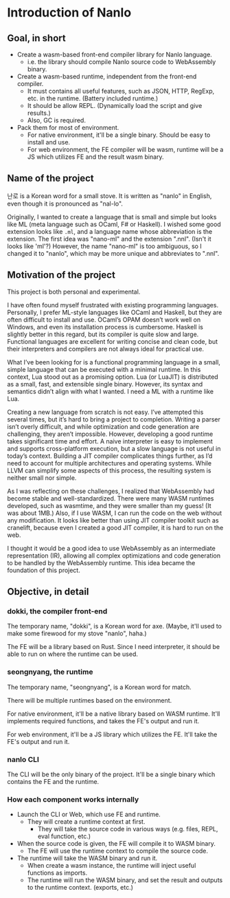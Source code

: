 # Introduction of Nanlo

## Goal, in short

- Create a wasm-based front-end compiler library for Nanlo language.
  - i.e. the library should compile Nanlo source code to WebAssembly binary.
- Create a wasm-based runtime, independent from the front-end compiler.
	- It must contains all useful features, such as JSON, HTTP, RegExp, etc. in the runtime. (Battery included runtime.)
	- It should be allow REPL. (Dynamically load the script and give results.)
	- Also, GC is required.
- Pack them for most of environment.
	- For native environment, it'll be a single binary. Should be easy to install and use.
	- For web environment, the FE compiler will be wasm, runtime will be a JS which utilizes FE and the result wasm binary.

## Name of the project

난로 is a Korean word for a small stove.
It is written as "nanlo" in English, even though it is pronounced as "nal-lo".

Originally, I wanted to create a language that is small and simple but looks like ML (meta language such as OCaml, F# or Haskell).
I wished some good extension looks like `.ml`, and a language name whose abbreviation is the extension.
The first idea was "nano-ml" and the extension ".nnl". (Isn't it looks like 'ml'?)
However, the name "nano-ml" is too ambiguous, so I changed it to "nanlo", which may be more unique and abbreviates to ".nnl".

## Motivation of the project
This project is both personal and experimental.

I have often found myself frustrated with existing programming languages.
Personally, I prefer ML-style languages like OCaml and Haskell,
but they are often difficult to install and use.
OCaml’s OPAM doesn’t work well on Windows,
and even its installation process is cumbersome.
Haskell is slightly better in this regard,
but its compiler is quite slow and large.
Functional languages are excellent for writing concise and clean code,
but their interpreters and compilers are not always ideal for practical use.

What I’ve been looking for is a functional programming language
in a small, simple language
that can be executed with a minimal runtime.
In this context, Lua stood out as a promising option.
Lua (or LuaJIT) is distributed as a small, fast, and extensible single binary.
However, its syntax and semantics didn’t align with what I wanted.
I need a ML with a runtime like Lua.

Creating a new language from scratch is not easy.
I’ve attempted this several times, but it’s hard to bring a project to completion.
Writing a parser isn’t overly difficult,
and while optimization and code generation are challenging,
they aren’t impossible.
However, developing a good runtime takes significant time and effort.
A naive interpreter is easy to implement and supports cross-platform execution,
but a slow language is not useful in today’s context.
Building a JIT compiler complicates things further,
as I’d need to account for multiple architectures and operating systems.
While LLVM can simplify some aspects of this process,
the resulting system is neither small nor simple.

As I was reflecting on these challenges,
I realized that WebAssembly had become stable and well-standardized.
There were many WASM runtimes developed, such as wasmtime,
and they were smaller than my guess! (It was about 1MB.)
Also, if I use WASM, I can run the code on the web without any modification.
It looks like better than using JIT compiler toolkit such as cranelift,
because even I created a good JIT compiler, it is hard to run on the web.

I thought it would be a good idea to use WebAssembly
as an intermediate representation (IR),
allowing all complex optimizations and code generation
to be handled by the WebAssembly runtime.
This idea became the foundation of this project.

## Objective, in detail

### dokki, the compiler front-end

The temporary name, "dokki", is a Korean word for axe.
(Maybe, it'll used to make some firewood for my stove "nanlo", haha.)

The FE will be a library based on Rust.
Since I need interpreter, it should be able to run on where
the runtime can be used.

### seongnyang, the runtime

The temporary name, "seongnyang", is a Korean word for match.

There will be multiple runtimes based on the environment.

For native environment, it'll be a native library based on WASM runtime.
It'll implements required functions,
and takes the FE's output and run it.

For web environment, it'll be a JS library which utilizes the FE.
It'll take the FE's output and run it.

### nanlo CLI

The CLI will be the only binary of the project.
It'll be a single binary which contains the FE and the runtime.

### How each component works internally

- Launch the CLI or Web, which use FE and runtime.
  - They will create a runtime context at first.
	- They will take the source code in various ways (e.g. files, REPL, eval function, etc.)
- When the source code is given, the FE will compile it to WASM binary.
  - The FE will use the runtime context to compile the source code.
- The runtime will take the WASM binary and run it.
	- When create a wasm instance, the runtime will inject useful functions as imports.
	- The runtime will run the WASM binary, and set the result and outputs to the runtime context. (exports, etc.)
